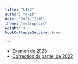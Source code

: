 ```yaml
---
title: "L1S2"
author: "qkzk"
date: "2021/12/16"
theme: "metropolis"
weight: 3 
bookCollapseSection: true

---
```


* [Examen de 2023](./L1S1_examen_2022.pdf)
* [Correction du partiel de 2022](./2022_ds1_correction.pdf)



